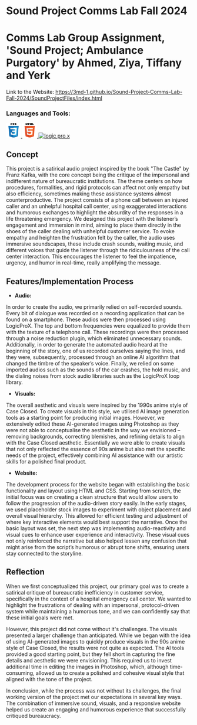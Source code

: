 # Sound Project Comms Lab Fall 2024
# Comms Lab Group Assignment, 'Sound Project; Ambulance Purgatory' by Ahmed, Ziya, Tiffany and Yerk

Link to the Website: https://3md-1.github.io/Sound-Project-Comms-Lab-Fall-2024/SoundProjectFiles/index.html


<h3 align="left">Languages and Tools:</h3>
<p align="left"> 
  <a href="https://www.w3schools.com/css/" target="_blank" rel="noreferrer"> 
    <img src="https://raw.githubusercontent.com/devicons/devicon/master/icons/css3/css3-original-wordmark.svg" alt="css3" width="40" height="40"/> 
  </a> 
  <a href="https://www.w3.org/html/" target="_blank" rel="noreferrer"> 
    <img src="https://raw.githubusercontent.com/devicons/devicon/master/icons/html5/html5-original-wordmark.svg" alt="html5" width="40" height="40"/> 
  </a> 
  <a href="https://www.apple.com/logic-pro/" target="_blank" rel="noreferrer"> 
    <img src="https://help.apple.com/assets/654E7F8CD472768668095520/654E7F9560B6B45E960FE823/en_US/390711ce08c61bf054d3dc4dfb9080ae.png" alt="logic pro x" width="40" height="40"/> 
  </a>
</p>




## Concept
This project is a satirical audio project inspired by the book "The Castle" by Franz Kafka, with the core concept being the critique of the impersonal and indifferent nature of bureaucratic institutions. The theme centers on how procedures, formalities, and rigid protocols can affect not only empathy but also efficiency, sometimes making these assistance systems almost counterproductive. The project consists of a phone call between an injured caller and an unhelpful hospital call center, using exaggerated interactions and humorous exchanges to highlight the absurdity of the responses in a life threatening emergency. We designed this project with the listener’s engagement and immersion in mind, aiming to place them directly in the shoes of the caller dealing with unhelpful customer service. To evoke empathy and heighten the frustration felt by the caller, the audio uses immersive soundscapes, these include crash sounds, waiting music, and different voices that guide the listener through the ridiculousness of the call center interaction. This encourages the listener to feel the impatience, urgency, and humor in real-time, really amplifying the message.

## Features/Implementation Process


  - **Audio:**
    
In order to create the audio, we primarily relied on self-recorded sounds. Every bit of dialogue was recorded on a recording application that can be found on a smartphone. These audios were then processed using LogicProX. The top and bottom frequencies were equalized to provide them with the texture of a telephone call. These recordings were then processed through a noise reduction plugin, which eliminated unnecessary sounds. Additionally, in order to generate the automated audio heard at the beginning of the story, one of us recorded ourselves saying the lines, and they were, subsequently, processed through an online AI algorithm that changed the timbre of the speaker’s voice. Finally, we relied on some imported audios such as the sounds of the car crashes, the hold music, and the dialing noises from stock audio libraries such as the LogicProX loop library.

- **Visuals:**
  
The overall aesthetic and visuals were inspired by the 1990s anime style of Case Closed. To create visuals in this style, we utilised AI image generation tools as a starting point for producing initial images. However, we extensively edited these AI-generated images using Photoshop as they were not able to conceptualise the aesthetic in the way we envisioned – removing backgrounds, correcting blemishes, and refining details to align with the Case Closed aesthetic. Essentially we were able to create visuals that not only reflected the essence of 90s anime but also met the specific needs of the project, effectively combining AI assistance with our artistic skills for a polished final product.

- **Website:**
  
The development process for the website began with establishing the basic functionality and layout using HTML and CSS. Starting from scratch, the initial focus was on creating a clean structure that would allow users to follow the progression of the audio-driven story easily. In the early stages, we used placeholder stock images to experiment with object placement and overall visual hierarchy. This allowed for efficient testing and adjustment of where key interactive elements would best support the narrative. Once the basic layout was set, the next step was implementing audio-reactivity and visual cues to enhance user experience and interactivity. These visual cues not only reinforced the narrative but also helped lessen any confusion that might arise from the script’s humorous or abrupt tone shifts, ensuring users stay connected to the storyline.



## Reflection
When we first conceptualized this project, our primary goal was to create a satirical critique of bureaucratic inefficiency in customer service, specifically in the context of a hospital emergency call center. We wanted to highlight the frustrations of dealing with an impersonal, protocol-driven system while maintaining a humorous tone, and we can confidently say that these initial goals were met. 

However, this project did not come without it's challenges. The visuals presented a larger challenge than anticipated. While we began with the idea of using AI-generated images to quickly produce visuals in the 90s anime style of Case Closed, the results were not quite as expected. The AI tools provided a good starting point, but they fell short in capturing the fine details and aesthetic we were envisioning. This required us to invest additional time in editing the images in Photoshop, which, although time-consuming, allowed us to create a polished and cohesive visual style that aligned with the tone of the project.

In conclusion, while the process was not without its challenges, the final working version of the project met our expectations in several key ways. The combination of immersive sound, visuals, and a responsive website helped us create an engaging and humorous experience that successfully critiqued bureaucracy. 




